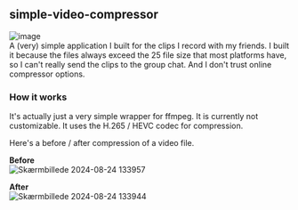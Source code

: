 ## simple-video-compressor
![image](https://github.com/user-attachments/assets/d7affe48-5b33-4880-bd2f-b0b758df9a0a) <br>
A (very) simple application I built for the clips I record with my friends. I built it because the files always exceed the 25 file size that most platforms have, so I can't really send the clips to the group chat. And I don't trust online compressor options.

### How it works
It's actually just a very simple wrapper for ffmpeg. It is currently not customizable. It uses the H.265 / HEVC codec for compression.

Here's a before / after compression of a video file.

**Before** <br>
![Skærmbillede 2024-08-24 133957](https://github.com/user-attachments/assets/fea47957-da17-412a-88f3-5b59d4c09d91)


**After** <br>
![Skærmbillede 2024-08-24 133944](https://github.com/user-attachments/assets/ec294a19-fad7-4b31-a48f-5170be74fb17)

